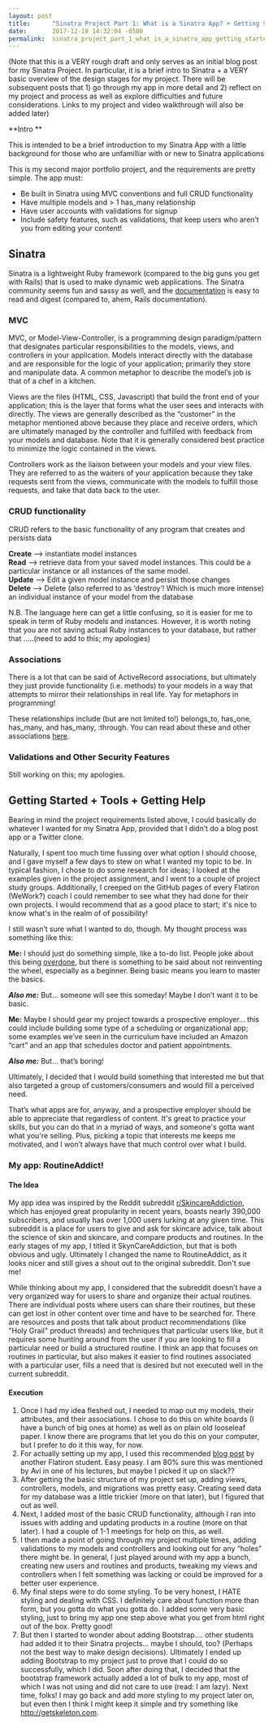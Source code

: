 ```yaml
---
layout: post
title:      "Sinatra Project Part 1: What is a Sinatra App? + Getting Started"
date:       2017-12-18 14:32:04 -0500
permalink:  sinatra_project_part_1_what_is_a_sinatra_app_getting_started
---
```


(Note that this is a VERY rough draft and only serves as an initial blog post for my Sinatra Project. In particular, it is a brief intro to Sinatra + a VERY basic overview of the design stages for my project. There will be subsequent posts that 1) go through my app in more detail and 2) reflect on my project and process as well as explore difficulties and future considerations. Links to my project and video walkthrough will also be added later)


**Intro **

This is intended to be a brief introduction to my Sinatra App with a little background for those who are unfamilliar with or new to Sinatra applications

This is my second major portfolio project, and the requirements are pretty simple. The app must:

* Be built in Sinatra using MVC conventions and full CRUD functionality
* Have multiple models and > 1 has_many relationship
* Have user accounts with validations for signup
* Include safety features, such as validations, that keep users who aren’t you from editing your content!

## Sinatra

Sinatra is a lightweight Ruby framework (compared to the big guns you get with Rails) that is used to make dynamic web applications. The Sinatra community seems fun and sassy as well, and the [documentation](http://sinatrarb.com/documentation.html) is easy to read and digest (compared to, ahem, Rails documentation). 

### MVC
MVC, or Model-View-Controller, is a programming design paradigm/pattern that designates particular responsibilities to the models, views, and controllers in your application. Models interact directly with the database and are responsible for the logic of your application; primarily they store and manipulate data. A common metaphor to describe the model’s job is that of a chef in a kitchen.

Views are the files (HTML, CSS, Javascript) that build the front end of your application; this is the layer that forms what the user sees and interacts with directly. The views are generally described as the “customer” in the metaphor mentioned above because they place and receive orders, which are ultimately managed by the controller and fulfilled with feedback from your models and database. Note that it is generally considered best practice to minimize the logic contained in the views.

Controllers work as the liaison between your models and your view files. They are referred to as the waiters of your application because they take requests sent from the views, communicate with the models to fulfill those requests, and take that data back to the user. 

### CRUD functionality
CRUD refers to the basic functionality of any program that creates and persists data

**Create** —> instantiate model instances <br>
**Read** —> retrieve data from your saved model instances. This could be a particular instance or all instances of the same model. <br>
**Update** —> Edit a given model instance and persist those changes <br>
**Delete** —> Delete (also referred to as ‘destroy’! Which is much more intense) an individual instance of your model from the database

N.B. 
The language here can get a little confusing, so it is easier for me to speak in term of Ruby models and instances. However, it is worth noting that you are not saving actual Ruby instances to your database, but rather that …..(need to add to this; my apologies)


### Associations
There is a lot that can be said of ActiveRecord associations, but ultimately they just provide functionality (i.e. methods) to your models in a way that attempts to mirror their relationships in real life. Yay for metaphors in programming! 

These relationships include (but are not limited to!) belongs_to, has_one, has_many, and has_many, :through. You can read about these and other associations [here](http://guides.rubyonrails.org/association_basics.html). 

### Validations and Other Security Features
Still working on this; my apologies. 



## Getting Started + Tools + Getting Help 

Bearing in mind the project requirements listed above, I could basically do whatever I  wanted for my Sinatra App, provided that I didn’t do a blog post app or a Twitter clone. 

Naturally, I spent too much time fussing over what option I should choose, and I gave myself a few days to stew on what I wanted my topic to be. In typical fashion, I chose to do some research for ideas; I looked at the examples given in the project assignment, and I went to a couple of project study groups. Additionally, I creeped on the GitHub pages of every Flatiron (WeWork?) coach I could remember to see what they had done for their own projects. I would recommend that as a good place to start; it's nice to know what's in the realm of of possibility!

I still wasn’t sure what I wanted to do, though. My thought process was something like this:

**Me:** I should just do something simple, like a to-do list. People joke about this being [overdone](https://medium.freecodecamp.org/every-time-you-build-a-to-do-list-app-a-puppy-dies-505b54637a5d), but there is something to be said about not reinventing the wheel, especially as a beginner. Being basic means you learn to master the basics.&#x2028;&#x2028;

***Also me:***  But… someone will see this someday! Maybe I don’t want it to be basic. 

**Me:** Maybe I should gear my project towards a prospective employer... this could include building some type of a scheduling or organizational app; some examples we’ve seen in the curriculum have included an Amazon “cart” and an app that schedules doctor and patient appointments. 

***Also me:*** But… that’s boring! 

Ultimately, I decided that I would build something that interested me but that also targeted a group of customers/consumers and would fill a perceived need. 

That’s what apps are for, anyway, and a prospective employer should be able to appreciate that regardless of content. It's great to practice your skills, but you can do that in a myriad of ways, and someone's gotta want what you're selling. Plus, picking a topic that interests me keeps me motivated, and I won’t always have that much control over what I build.&#x2028;&#x2028;

### My app: RoutineAddict!

#### The Idea

My app idea was inspired by the Reddit subreddit [r/SkincareAddiction](https://www.reddit.com/r/SkincareAddiction/), which has enjoyed great propularity in recent years, boasts nearly 390,000 subscribers, and usually has over 1,000 users lurking at any given time. This subreddit is a place for users to give and ask for skincare advice, talk about the science of skin and skincare, and compare products and routines. In the early stages of my app, I titled it SkynCareAddiction, but that is both obvious and ugly. Ultimately I changed the name to RoutineAddict, as it looks nicer and still gives a shout out to the original subreddit. Don't sue me!

While thinking about my app, I considered that the subreddit doesn’t have a very organized way for users to share and organize their actual routines. There are individual posts where users can share their routines, but these can get lost in other content over time and have to be searched for. There are resources and posts that talk about product recommendations (like "Holy Grail" product threads) and techniques that particular users like, but it requires some hunting around from the user if you are looking to fill a particular need or build a structured routine. I think an app that focuses on routines in particular, but also makes it easier to find routines associated with a particular user,  fills a need that is desired but not executed well in the current subreddit.

#### Execution
1. Once I had my idea fleshed out, I needed to map out my models, their attributes, and their associations.  I chose to do this on white boards (I have a bunch of big ones at home) as well as on plain old looseleaf paper. I know there are programs that let you do this on your computer, but I prefer to do it this way, for now.
2. For actually setting up my app, I used this recommended [blog post](http://blog.flatironschool.com/how-to-build-a-sinatra-web-app-in-10-steps) by another Flatiron student. Easy peasy. I am 80% sure this was mentioned by Avi in one of his lectures, but maybe I picked it up on slack?? 
3. After getting the basic structure of my project set up, adding views, controllers, models, and migrations was pretty easy. Creating seed data for my database was a little trickier (more on that later), but I figured that out as well. 
4. Next, I added most of the basic CRUD functionality, although I ran into issues with adding and updating products in a routine (more on that later). I had a couple of 1-1 meetings for help on this, as well.
5. I then made a point of going through my project multiple times, adding validations to my models and controllers and looking out for any “holes” there might be. In general, I just played around with my app a bunch, creating new users and routines and products, tweaking my views and controllers when I felt something was lacking or could be improved for a better user experience.
6. My final steps were to do some styling. To be very honest, I HATE styling and dealing with CSS. I definitely care about function more than form, but you gotta do what you gotta do. I added some very basic styling, just to bring my app one step above what you get from html right out of the box. Pretty good!&#x2028;&#x2028;
7. But then I started to wonder about adding Bootstrap…. other students had added it to their Sinatra projects… maybe I should, too? (Perhaps not the best way to make design decisions). Ultimately I ended up adding Bootstrap to my project just to prove that I could do so successfully, which I did. Soon after doing that, I decided that the bootstrap framework actually added a lot of bulk to my app, most of which I was not using and did not care to use (read: I am lazy). Next time, folks! I may go back and add more styling to my project later on, but even then I think I might keep it simple and try something like http://getskeleton.com.

